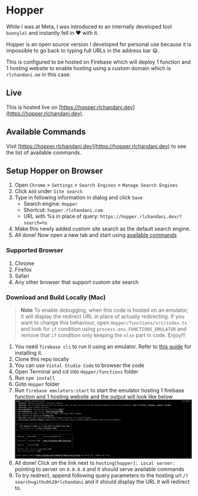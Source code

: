 # Hopper

While I was at Meta, I was introduced to an internally developed tool `bunnylol` and instantly fell in ❤️ with it.

Hopper is an open source version I developed for personal use because it is impossible to go back to typing full URLs in the address bar 😃.

This is configured to be hosted on Firebase which will deploy 1 function and 1 hosting website to enable hosting using a custom domain which is `rlchandani.me` in this case.

## Live

This is hosted live on [https://hopper.rlchandani.dev](https://hopper.rlchandani.dev).

## Available Commands

Visit [https://hopper.rlchandani.dev](https://hopper.rlchandani.dev) to see the list of available commands.

## Setup Hopper on Browser

1. Open `Chrome` > `Settings` > `Search Engines` > `Manage Search Engines`
2. Click `Add` under `Site search`
3. Type in following information in dialog and click `Save`
   - Search engine: `Hopper`
   - Shortcut: `hopper.rlchandani.com`
   - URL with %s in place of query: `https://hopper.rlchandani.dev/?search=%s`
4. Make this newly added custom site search as the default search engine.
5. All done! Now open a new tab and start using [available commands](https://hopper.rlchandani.dev)

### Supported Browser

1. Chrome
2. Firefox
3. Safari
4. Any other browser that support custom site search

### Download and Build Locally (Mac)

> **Note**
> To enable debugging, when this code is hosted on an emulator, it will display the redirect URL in place of actually redirecting. If you want to change this behaviour, open `Hopper/functions/src/index.ts` and look for `if` condition using `process.env.FUNCTIONS_EMULATOR` and remove that `if` condition only keeping the `else` part in code. Enjoy!!!

1. You need `firebase cli` to run it using an emulator. Refer to [this guide](https://firebase.google.com/docs/cli) for installing it.
2. Clone this repo locally
3. You can use `Vistal Studio Code` to browser the code
4. Open Terminal and cd into `Hopper/functions` folder
5. Run `npm install`
6. Goto `Hopper` folder
7. Run `firebase emulators:start` to start the emulator hosting 1 firebase function and 1 hosting website and the output will look like below
   ![Firebase Start Emulator Logs](/images/firebase-start-emulator.png)
8. All done! Click on the link next to `hosting[hopper]: Local server:` pointing to server on `0.0.0.0` and it should serve available commands
9. To try redirect, append following query parameters to the hosting url `/?search=github%20rlchandani` and it should display the URL it will redirect to.
